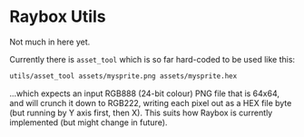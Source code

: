 # Raybox Utils

Not much in here yet.

Currently there is `asset_tool` which is so far hard-coded to be used like this:

```bash
utils/asset_tool assets/mysprite.png assets/mysprite.hex
```

...which expects an input RGB888 (24-bit colour) PNG file that is 64x64, and will
crunch it down to RGB222, writing each pixel out as a HEX file byte (but running
by Y axis first, then X). This suits how Raybox is currently implemented
(but might change in future).
